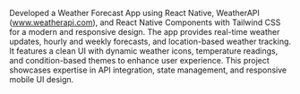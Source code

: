Developed a Weather Forecast App using React Native, WeatherAPI (www.weatherapi.com), and React Native Components with Tailwind CSS for a modern and responsive design. The app provides real-time weather updates, hourly and weekly forecasts, and location-based weather tracking. It features a clean UI with dynamic weather icons, temperature readings, and condition-based themes to enhance user experience. This project showcases expertise in API integration, state management, and responsive mobile UI design.
